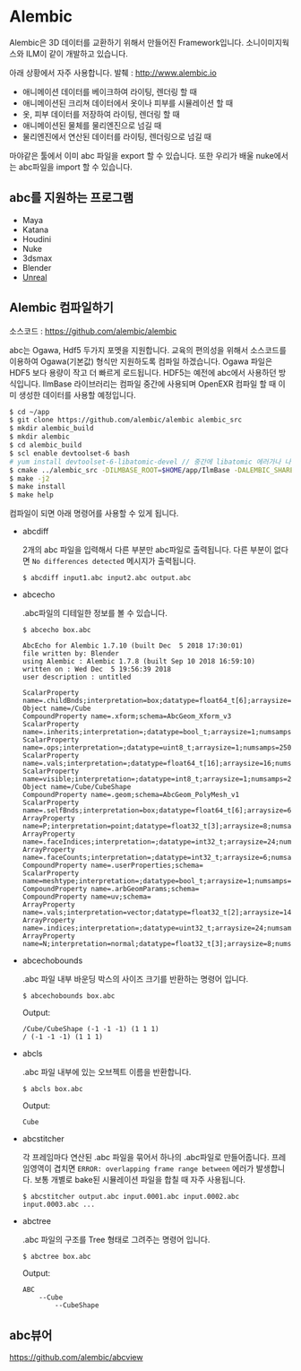# Alembic
Alembic은 3D 데이터를 교환하기 위해서 만들어진 Framework입니다.
소니이미지웍스와 ILM이 같이 개발하고 있습니다.

아래 상황에서 자주 사용합니다. 발췌 : http://www.alembic.io

- 애니메이션 데이터를 베이크하여 라이팅, 렌더링 할 때
- 애니메이션된 크리쳐 데이터에서 옷이나 피부를 시뮬레이션 할 때
- 옷, 피부 데이터를 저장하여 라이팅, 렌더링 할 때
- 애니메이션된 물체를 물리엔진으로 넘길 때
- 물리엔진에서 연산된 데이터를 라이팅, 렌더링으로 넘길 때

마야같은 툴에서 이미 abc 파일을 export 할 수 있습니다.
또한 우리가 배울 nuke에서는 abc파일을 import 할 수 있습니다.

## abc를 지원하는 프로그램
- Maya
- Katana
- Houdini
- Nuke
- 3dsmax
- Blender
- [Unreal](https://docs.unrealengine.com/en-us/Engine/Content/AlembicImporter)

## Alembic 컴파일하기
소스코드 : https://github.com/alembic/alembic

abc는 Ogawa, Hdf5 두가지 포멧을 지원합니다.
교육의 편의성을 위해서 소스코드를 이용하여 Ogawa(기본값) 형식만 지원하도록 컴파일 하겠습니다. Ogawa 파일은 HDF5 보다 용량이 작고 더 빠르게 로드됩니다. HDF5는 예전에 abc에서 사용하던 방식입니다. IlmBase 라이브러리는 컴파일 중간에 사용되며 OpenEXR 컴파일 할 때 이미 생성한 데이터를 사용할 예정입니다.

```bash
$ cd ~/app
$ git clone https://github.com/alembic/alembic alembic_src
$ mkdir alembic_build
$ mkdir alembic
$ cd alembic_build
$ scl enable devtoolset-6 bash
# yum install devtoolset-6-libatomic-devel // 중간에 libatomic 에러가나 나면 설치해줍니다.
$ cmake ../alembic_src -DILMBASE_ROOT=$HOME/app/IlmBase -DALEMBIC_SHARED_LIBS=OFF -DUSE_HDF5=OFF -DALEMBIC_LIB_USES_TR1=ON -DCMAKE_INSTALL_PREFIX=$HOME/app/alembic
$ make -j2
$ make install
$ make help
```

컴파일이 되면 아래 명령어를 사용할 수 있게 됩니다.

- abcdiff

    2개의 abc 파일을 입력해서 다른 부분만 abc파일로 출력됩니다.
    다른 부분이 없다면 `No differences detected` 메시지가 출력됩니다.
    ```
    $ abcdiff input1.abc input2.abc output.abc
    ```

- abcecho

    .abc파일의 디테일한 정보를 볼 수 있습니다.
    ```
    $ abcecho box.abc
    ```
    ```
    AbcEcho for Alembic 1.7.10 (built Dec  5 2018 17:30:01)
    file written by: Blender
    using Alembic : Alembic 1.7.8 (built Sep 10 2018 16:59:10)
    written on : Wed Dec  5 19:56:39 2018
    user description : untitled

    ScalarProperty name=.childBnds;interpretation=box;datatype=float64_t[6];arraysize=6;numsamps=250
    Object name=/Cube
    CompoundProperty name=.xform;schema=AbcGeom_Xform_v3
    ScalarProperty name=.inherits;interpretation=;datatype=bool_t;arraysize=1;numsamps=250
    ScalarProperty name=.ops;interpretation=;datatype=uint8_t;arraysize=1;numsamps=250
    ScalarProperty name=.vals;interpretation=;datatype=float64_t[16];arraysize=16;numsamps=250
    ScalarProperty name=visible;interpretation=;datatype=int8_t;arraysize=1;numsamps=250
    Object name=/Cube/CubeShape
    CompoundProperty name=.geom;schema=AbcGeom_PolyMesh_v1
    ScalarProperty name=.selfBnds;interpretation=box;datatype=float64_t[6];arraysize=6;numsamps=1
    ArrayProperty name=P;interpretation=point;datatype=float32_t[3];arraysize=8;numsamps=1
    ArrayProperty name=.faceIndices;interpretation=;datatype=int32_t;arraysize=24;numsamps=1
    ArrayProperty name=.faceCounts;interpretation=;datatype=int32_t;arraysize=6;numsamps=1
    CompoundProperty name=.userProperties;schema=
    ScalarProperty name=meshtype;interpretation=;datatype=bool_t;arraysize=1;numsamps=1
    CompoundProperty name=.arbGeomParams;schema=
    CompoundProperty name=uv;schema=
    ArrayProperty name=.vals;interpretation=vector;datatype=float32_t[2];arraysize=14;numsamps=1
    ArrayProperty name=.indices;interpretation=;datatype=uint32_t;arraysize=24;numsamps=1
    ArrayProperty name=N;interpretation=normal;datatype=float32_t[3];arraysize=8;numsamps=1
    ```

- abcechobounds

    .abc 파일 내부 바운딩 박스의 사이즈 크기를 반환하는 명령어 입니다.
    ```
    $ abcechobounds box.abc
    ```

    Output:
    ```
    /Cube/CubeShape (-1 -1 -1) (1 1 1)
    / (-1 -1 -1) (1 1 1)
    ```

- abcls

    .abc 파일 내부에 있는 오브젝트 이름을 반환합니다.
    ```
    $ abcls box.abc
    ```

    Output:
    ```
    Cube
    ```

- abcstitcher
    
    각 프레임마다 연산된 .abc 파일을 묶어서 하나의 .abc파일로 만들어줍니다.
    프레임영역이 겹치면 `ERROR: overlapping frame range between` 에러가 발생합니다. 보통 개별로 bake된 시뮬레이션 파일을 합칠 때 자주 사용됩니다.
    ```
    $ abcstitcher output.abc input.0001.abc input.0002.abc input.0003.abc ...
    ```
- abctree

    .abc 파일의 구조를 Tree 형태로 그려주는 명령어 입니다.

    ```
    $ abctree box.abc
    ```

    Output:
    ```
    ABC
        --Cube
            --CubeShape
    ```



## abc뷰어
https://github.com/alembic/abcview